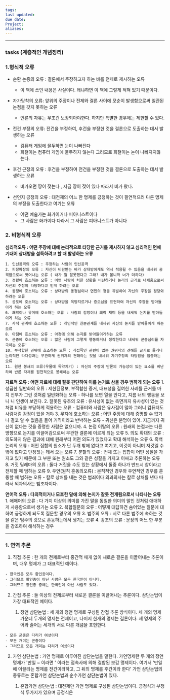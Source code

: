 ```yaml
---
tags: 
last updated: 
due date: 
Project: 
aliases:
---
```

--- 
### tasks (계층적인 개념정리)

### 1.형식적 오류
- 순환 논증의 오류 : 결론에서 주장하고자 하는 바를 전제로 제시하는 오류
	- 이 책에 쓰인 내용은 사실이다. 왜냐하면 이 책에 그렇게 적혀 있기 때문이다.
	
- 자가당착의 오류: 앞위의 주장이나 전제와 결론 사이에 모순이 발생함으로써 일관된 논점을 갖지 못하는 오류
	- 언론의 자유는 무조건 보장되아야한다. 하지만 특별한 경우에는 제한할 수 있다.
	
- 전건 부정의 오류: 전건을 부정하여, 후건을 부정한 것을 결론으로 도출하는 데서 발생하는 오류 
	- 컴퓨터 게임에 물두하면 눈이 나빠진다
	- 희철이는 컴퓨터 게임에 물두하지 않는다 그러므로 희철이는 눈이 나빠지지않는다.

- 후건 근정의 오류 : 후건을 부정하여 전건을 부정한 것을 결론으로 도출하는 데서 발생하는 오류
	- 비가오면 땅이 젖는다 , 지금 땅이 젖어 있다 따라서 비가 왔다.

- 선언지 긍정의 오류 : 대전제의 어느 한 명제를 긍정하는 것이 필연적으러 다른 명제의 부정을 도출한다고 여기는 오류
	- 어떤 예술가는 화가이거나 피아니스트이다
	- 그 사람은 화가이다 다라서 그 사람은 피아니스트가 아니다

### 2. 비형식적 오류

**심리적오류 : 어떤 주장에 대해 논리적으로 타당한 근거를 제시하지 않고 심리적인 면에 기대어 상대방을 설득하려고 할 때 발생하는 오류**

	1. 인신공격의 오류 : 주장하는 사람의 인신공격
	2. 피장파장의 오류 : 자신이 비판받는 바가 상대방에게도 역시 적용될 수 있음을 내세워 공격함으로써 벗어나는 오류 ( 내가 뭘 잘못했다고 그래? 내가 볼니까 너가 더하다)
	3. 정황에 호소하는 오류 : 어떤 사람이 처한 상황을 비난하거나 논리의 근거로 내세움으로써 자신의 주장이 타당하다고 믿게 하려는 오류
	4. 동정에 호소하는 오류 : 상대방의 동정심이나 연민의 정을 유발하여 자신의 주장을 정당와하려는 오류
	5. 공포에 호소하는 오류 : 상대방을 윽방지르거나 증오심을 표현하여 자신의 주장을 받아들이게 하는 오류
	6. 쾌락이나 유머에 호소하는 오류 : 사람의 감정이나 쾌락 재미 등을 내세워 논지를 받아들이게 하는 오류
	7. 사적 관계에 호소하는 오류 : 개인적인 친분관계를 내세워 자신의 논지를 받아들이게 하는 오류
	8. 아첨에 호소하는 오류 : 아첨에 의해 논지를 받아들이게하는 오류
	9. 군중에 호소하는 오류 : 많은 사람이 그렇게 행동하거나 생각한다고 내세워 군중심리를 자극하는 오류'
	10. 부적합한 권위에 호소하는 오류 : 직접족인 관련이 없는 권위자의 견해를 글거로 들거나 논리적인 타다성과는 무관하게 권위자의 견해라는 것을 내세워 자기주장의 타당함을 입증하는 오류
	11. 원천 봉쇄의 오류(우물에 독약치기) : 자신의 주장에 반론의 가능성이 있는 요소를 비난하여 반론 자체를 원천적으로 봉쇄하는 오류

**자료적 오류 : 어떤 자료에 대해 잘못 판단하여 이를 논거로 삼을 경우 범하게 되는 오류**
	1. 성급한 일반화의 오류 : 제한된정보, 부적합한 증거, 대표성을 결여한 사례를 근거를 마치 전부가 그런 것처럼 일반화하는 오류
		- 하나를 보면 열을 안다고, 지름 너의 행동을 보니 니 인생이 보인다.
	2. 잘못된 유추의 오류 : 유사성이 없는 측면까지 유사성이 있는 것처럼 비유를 부당하게 적용하는 오류
		- 컴퓨터와 사람은 유사점이 많아 그러니 컴퓨터도 사람처럼 감정이 있을 거야
	3. 무지에 호소하는 오류 : 어떤 주장에 대해 증명할 수 없거나 결코 알 수 없음을 들어 거직이라고 반박하는 오류
		- 귀신은 분명이 있어. 지금까지 귀신이 없다는 것을 증명한 사람은 없으니까.
	4. 논점 이탈의 오류 : 원래의 논점과는 다른 방향으로 논지를 이끌어감으로써 무관한 결론에 이르게 되는 오류
	5. 의도 확대의 오류 : 의도하지 않은 결과에 대해 원래부터 어떤 의도가 있었다고 확대 해석하는 오류
	6. 흑백논리의 오류 : 어떤 집합의 원소가 단 두개 밖에 없다고 여기고, 이것이 아니며 저것일 수 밖에 없다고 단정짓는 데서 오는 오류 
	7. 분할의 오류 : 전체 또는 집합이 어떤 성질을 가지고 있기 때문에 그 부분 또는 원소도 그와 같은 성질을 가지고 이싸고 추론하는 오류
	8. 거짓 딜레마의 오류 : 둘다 거짓을 수도 있는 상황에서 둘중 하나가 반드시 참이라고 전제할 때 범하는 오류
	9. 우연(원칙 혼동의오류) : 본직적인 경우와 우연적인 경우를 혼동할 때 범하는 오류
		- 칼로 상처를 내는 것은 범죄이다 외과의사는 칼로 상처를 낸다 따라서 외과의사는 범조자이다.
		
**언어적 오류 : 다의적이거나 모호한 말에 의해 논지가 잘못 전개됨으로서 나타나는 오류**
	1. 애매어의 오류 : 다 가지 이상의 의미를 가진 말을 동일한 의미의 말인 것처럼 애매하게 사용함으로써 생기는 오류
	2. 복합질문의 오류 : 어떻게 대답하건 숨어있는 질문에 대하여 긍정하게 되도록 질문할 경우의 오류
	3. 범주의 오류 : 서로 다른 범주에 속하는 것을 같은 범주의 것으로 혼동하는데서 생기는 오류 
	4. 강조의 오류 : 문장의 어느 한 부분을 강조하여 해석하는 경우
	
---

### 1. 연역 추론 

1. 직접 추론 : 한 개의 전제로부터 중간적 매개 없이 새로운 결론을 이끌어내는 추론이며, 대우 명제가 그 대표적인 예이다.

```
- 한국인은 모두 황인종이다.
- 그러므로 황인종이 아닌 사람은 모두 한국인이 아니다.
- 그러므로 황인종 중에는 한국인이 아닌 사람도 있다.
```

2. 간접 추론 : 둘 이상의 전제로부터 새로운 결론을 이끌어내는 추론이다. 삼단논법이 가장 대표적인 예이다.

	1. 정언 삼단논법 : 세 개의 정언 명제로 구성된 간접 추론 방식이다. 세 개의 명제 가운데 두개의 명제는 전제이고, 나머지 한개의 명제는 결론이다. 세 명제의 주어와 술어는 세개의 서로 다른 개념을 표현한다.
	
```
- 모든 군충은 다리가 여셧이다
- 모든 개미는 곤충이다
- 그러므로 모든 개미는 다리가 여섯이다
```


2. 가언 삼단논법 : 가언 명제로 이루어진 삼단논법을 말한다. 가언명제란 두 개의 정언 명제가 '만일 ~ 이라면 ' 이라는 접속사에 의해 결합된 보갑 명제이다. 여기서 '만일에 이끌리는 명제를 전건이라하고, 그 뒤의 명제를 후건이라 한다' 가언 삼단논법의 종류로는 혼합가언 삼단논법과 순수가언 삼단논법이 있다.

	1. 혼합가언 삼단논법 : 대전제만 가언 명제로 구성된 삼단논법이다. 긍정식과 부정식 두가지가 있으며 긍정식은 








